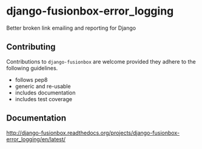 # django-fusionbox-error_logging

Better broken link emailing and reporting for Django


## Contributing

Contributions to `django-fusionbox` are welcome provided they adhere to the following guidelines.

- follows pep8
- generic and re-usable
- includes documentation
- includes test coverage

## Documentation

http://django-fusionbox.readthedocs.org/projects/django-fusionbox-error_logging/en/latest/
